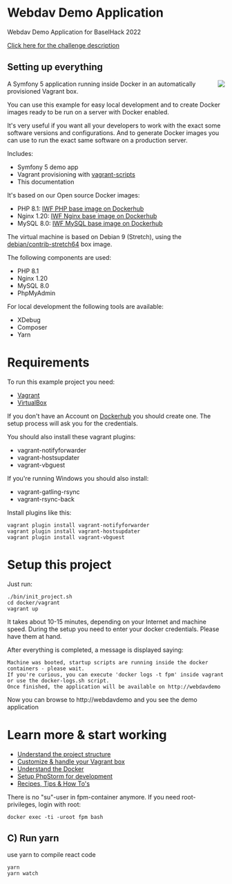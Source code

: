 Webdav Demo Application
=======================

Webdav Demo Application for BaselHack 2022

[Click here for the challenge description](https://github.com/iwf-web/webdavdemo/wiki/Challenge-IWF)


Setting up everything
---------------------

<img align="right" src="docs/assets/overview.png">

A Symfony 5 application running inside Docker in an automatically provisioned Vagrant box.

You can use this example for easy local development and to create Docker images ready to be run on a server with Docker enabled.

It's very useful if you want all your developers to work with the exact some software versions and configurations. And to generate
Docker images you can use to run the exact same software on a production server.

Includes:

- Symfony 5 demo app
- Vagrant provisioning with [vagrant-scripts](https://github.com/iwf-web/vagrant-scripts)
- This documentation


It's based on our Open source Docker images:

- PHP 8.1: [IWF PHP base image on Dockerhub](https://hub.docker.com/repository/docker/iwfwebsolutions/phpfpm)
- Nginx 1.20: [IWF Nginx base image on Dockerhub](https://hub.docker.com/repository/docker/iwfwebsolutions/nginx)
- MySQL 8.0: [IWF MySQL base image on Dockerhub](https://hub.docker.com/repository/docker/iwfwebsolutions/mysql)

The virtual machine is based on Debian 9 (Stretch), using the [debian/contrib-stretch64](https://app.vagrantup.com/debian/boxes/contrib-stretch64) box image.

The following components are used:

- PHP 8.1
- Nginx 1.20
- MySQL 8.0
- PhpMyAdmin


For local development the following tools are available:

- XDebug
- Composer
- Yarn


# Requirements

To run this example project you need:

- [Vagrant](https://www.vagrantup.com)
- [VirtualBox](https://www.virtualbox.org)

If you don't have an Account on [Dockerhub](https://hub.docker.com) you should create one.
The setup process will ask you for the credentials.

You should also install these vagrant plugins:

- vagrant-notifyforwarder
- vagrant-hostsupdater
- vagrant-vbguest

If you're running Windows you should also install:

- vagrant-gatling-rsync
- vagrant-rsync-back

Install plugins like this:

```
vagrant plugin install vagrant-notifyforwarder
vagrant plugin install vagrant-hostsupdater
vagrant plugin install vagrant-vbguest
```

# Setup this project

Just run:

```
./bin/init_project.sh
cd docker/vagrant
vagrant up
```

It takes about 10-15 minutes, depending on your Internet and machine speed.
During the setup you need to enter your docker credentials. Please have
them at hand.

After everything is completed, a message is displayed saying:

```
Machine was booted, startup scripts are running inside the docker containers - please wait. 
If you're curious, you can execute 'docker logs -t fpm' inside vagrant or use the docker-logs.sh script. 
Once finished, the application will be available on http://webdavdemo
``` 

Now you can browse to http://webdavdemo and you see the demo application


# Learn more & start working

- [Understand the project structure](docs/structure.md)
- [Customize & handle your Vagrant box](docs/vagrant.md)
- [Understand the Docker](docs/docker.md)
- [Setup PhpStorm for development](docs/phpstorm.md)
- [Recipes, Tips & How To's](docs/tips.md)



There is no "su"-user in fpm-container anymore. If you need root-privileges, login with root:

    docker exec -ti -uroot fpm bash
	

C) Run yarn
-----------
use yarn to compile react code

    yarn
    yarn watch
